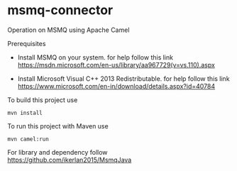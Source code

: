 # msmq-connector
Operation on MSMQ using Apache Camel

Prerequisites
- Install MSMQ on your system. for help follow this link
    https://msdn.microsoft.com/en-us/library/aa967729(v=vs.110).aspx
    
- Install Microsoft Visual C++ 2013 Redistributable. for help follow this link
    https://www.microsoft.com/en-in/download/details.aspx?id=40784
    
    
To build this project use

    mvn install

To run this project with Maven use

    mvn camel:run
    

For library and dependency follow https://github.com/ikerlan2015/MsmqJava
